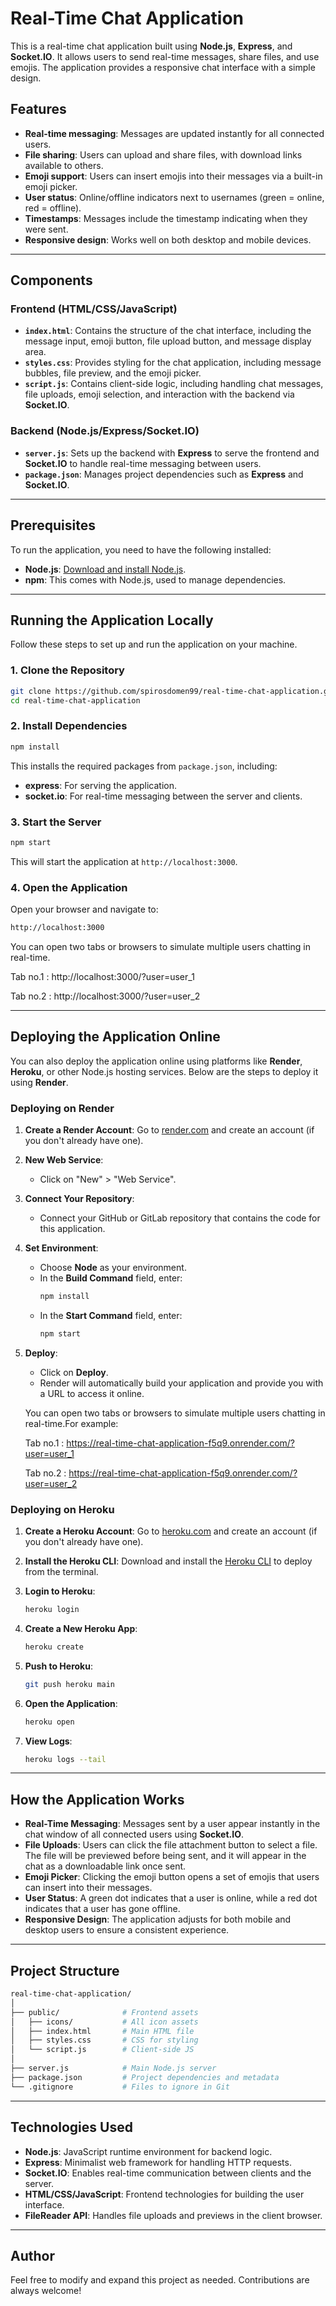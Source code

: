 
# Real-Time Chat Application

This is a real-time chat application built using **Node.js**, **Express**, and **Socket.IO**. It allows users to send real-time messages, share files, and use emojis. The application provides a responsive chat interface with a simple design.

## Features
- **Real-time messaging**: Messages are updated instantly for all connected users.
- **File sharing**: Users can upload and share files, with download links available to others.
- **Emoji support**: Users can insert emojis into their messages via a built-in emoji picker.
- **User status**: Online/offline indicators next to usernames (green = online, red = offline).
- **Timestamps**: Messages include the timestamp indicating when they were sent.
- **Responsive design**: Works well on both desktop and mobile devices.

---

## Components

### Frontend (HTML/CSS/JavaScript)
- **`index.html`**: Contains the structure of the chat interface, including the message input, emoji button, file upload button, and message display area.
- **`styles.css`**: Provides styling for the chat application, including message bubbles, file preview, and the emoji picker.
- **`script.js`**: Contains client-side logic, including handling chat messages, file uploads, emoji selection, and interaction with the backend via **Socket.IO**.

### Backend (Node.js/Express/Socket.IO)
- **`server.js`**: Sets up the backend with **Express** to serve the frontend and **Socket.IO** to handle real-time messaging between users.
- **`package.json`**: Manages project dependencies such as **Express** and **Socket.IO**.

---

## Prerequisites

To run the application, you need to have the following installed:
- **Node.js**: [Download and install Node.js](https://nodejs.org/en/).
- **npm**: This comes with Node.js, used to manage dependencies.

---

## Running the Application Locally

Follow these steps to set up and run the application on your machine.

### 1. Clone the Repository

```bash
git clone https://github.com/spirosdomen99/real-time-chat-application.git
cd real-time-chat-application
```

### 2. Install Dependencies

```bash
npm install
```

This installs the required packages from `package.json`, including:
- **express**: For serving the application.
- **socket.io**: For real-time messaging between the server and clients.

### 3. Start the Server

```bash
npm start
```

This will start the application at `http://localhost:3000`.

### 4. Open the Application

Open your browser and navigate to:

```bash
http://localhost:3000
```

You can open two tabs or browsers to simulate multiple users chatting in real-time.

Tab no.1  :  http://localhost:3000/?user=user_1

Tab no.2  :  http://localhost:3000/?user=user_2

---

## Deploying the Application Online

You can also deploy the application online using platforms like **Render**, **Heroku**, or other Node.js hosting services. Below are the steps to deploy it using **Render**.

### Deploying on Render

1. **Create a Render Account**: Go to [render.com](https://render.com/) and create an account (if you don't already have one).
   
2. **New Web Service**:
   - Click on "New" > "Web Service".
   
3. **Connect Your Repository**:
   - Connect your GitHub or GitLab repository that contains the code for this application.
   
4. **Set Environment**:
   - Choose **Node** as your environment.
   - In the **Build Command** field, enter:
     ```bash
     npm install
     ```
   - In the **Start Command** field, enter:
     ```bash
     npm start
     ```
   
5. **Deploy**:
   - Click on **Deploy**.
   - Render will automatically build your application and provide you with a URL to access it online.

   You can open two tabs or browsers to simulate multiple users chatting in real-time.For example:

   Tab no.1  :  https://real-time-chat-application-f5q9.onrender.com/?user=user_1

   Tab no.2  :  https://real-time-chat-application-f5q9.onrender.com/?user=user_2

### Deploying on Heroku

1. **Create a Heroku Account**: Go to [heroku.com](https://www.heroku.com/) and create an account (if you don't already have one).

2. **Install the Heroku CLI**: Download and install the [Heroku CLI](https://devcenter.heroku.com/articles/heroku-cli) to deploy from the terminal.

3. **Login to Heroku**:

   ```bash
   heroku login
   ```

4. **Create a New Heroku App**:

   ```bash
   heroku create
   ```

5. **Push to Heroku**:

   ```bash
   git push heroku main
   ```

6. **Open the Application**:

   ```bash
   heroku open
   ```

7. **View Logs**:

   ```bash
   heroku logs --tail
   ```

---

## How the Application Works

- **Real-Time Messaging**: Messages sent by a user appear instantly in the chat window of all connected users using **Socket.IO**.
- **File Uploads**: Users can click the file attachment button to select a file. The file will be previewed before being sent, and it will appear in the chat as a downloadable link once sent.
- **Emoji Picker**: Clicking the emoji button opens a set of emojis that users can insert into their messages.
- **User Status**: A green dot indicates that a user is online, while a red dot indicates that a user has gone offline.
- **Responsive Design**: The application adjusts for both mobile and desktop users to ensure a consistent experience.

---

## Project Structure

```bash
real-time-chat-application/
│
├── public/              # Frontend assets
│   ├── icons/           # All icon assets
│   ├── index.html       # Main HTML file
│   ├── styles.css       # CSS for styling
│   └── script.js        # Client-side JS
│
├── server.js            # Main Node.js server
├── package.json         # Project dependencies and metadata
└── .gitignore           # Files to ignore in Git

```

---

## Technologies Used

- **Node.js**: JavaScript runtime environment for backend logic.
- **Express**: Minimalist web framework for handling HTTP requests.
- **Socket.IO**: Enables real-time communication between clients and the server.
- **HTML/CSS/JavaScript**: Frontend technologies for building the user interface.
- **FileReader API**: Handles file uploads and previews in the client browser.

---


## Author

Feel free to modify and expand this project as needed. Contributions are always welcome!
